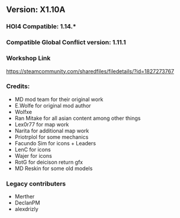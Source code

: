 ## Version: X1.10A
### HOI4 Compatible: 1.14.*
### Compatible Global Conflict version: 1.11.1
### Workshop Link
https://steamcommunity.com/sharedfiles/filedetails/?id=1827273767
### Credits:
- MD mod team for their original work
- E.Wolfe for original mod author
- Wolfxe
- Ran Mitake for all asian content among other things
- Lex0r77 for map work
- Narita for additional map work
- Priotrplol for some mechanics
- Facundo Sim for icons + Leaders
- LenC for icons
- Wajer for icons
- RotG for deicison return gfx
- MD Reskin for some old models

### Legacy contributers
- Merther
- DeclanPM
- alexdrizly
